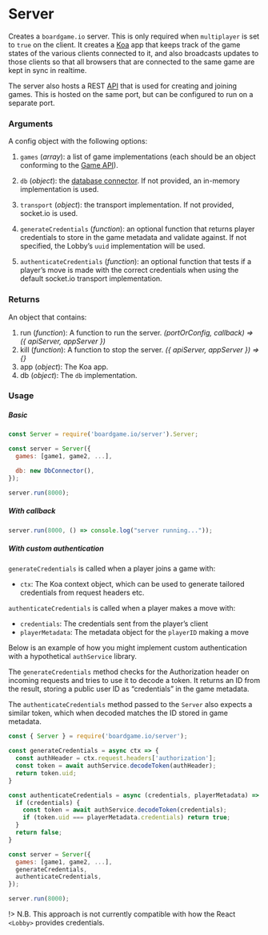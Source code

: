 # Server

Creates a `boardgame.io` server. This is only required when
`multiplayer` is set to `true` on the client. It creates a
[Koa](http://koajs.com/) app that keeps track of the game
states of the various clients connected to it, and also
broadcasts updates to those clients so that all browsers
that are connected to the same game are kept in sync in
realtime.

The server also hosts a REST [API](https://boardgame.io/documentation/#/api/Lobby?id=server-side-api) that is used for creating
and joining games. This is hosted on the same port, but can
be configured to run on a separate port.

### Arguments

A config object with the following options:

1. `games` (_array_): a list of game implementations
   (each should be an object conforming to the [Game API](/api/Game.md)).

2. `db` (_object_): the [database connector](/storage).
   If not provided, an in-memory implementation is used.

3. `transport` (_object_): the transport implementation.
   If not provided, socket.io is used.
   
4. `generateCredentials` (_function_): an optional function that returns player credentials to store in the game metadata and validate against. If not specified, the Lobby’s `uuid` implementation will be used.

5. `authenticateCredentials` (_function_): an optional function that tests if a player’s move is made with the correct credentials when using the default socket.io transport implementation.

### Returns

An object that contains:

1. run (_function_): A function to run the server.
   _(portOrConfig, callback) => ({ apiServer, appServer })_
2. kill (_function_): A function to stop the server.
   _({ apiServer, appServer }) => {}_
3. app (_object_): The Koa app.
4. db (_object_): The `db` implementation.

### Usage

##### Basic

```js
const Server = require('boardgame.io/server').Server;

const server = Server({
  games: [game1, game2, ...],

  db: new DbConnector(),
});

server.run(8000);
```

##### With callback

```js
server.run(8000, () => console.log("server running..."));
```

##### With custom authentication

`generateCredentials` is called when a player joins a game with:

- `ctx`: The Koa context object, which can be used to generate tailored credentials from request headers etc.

`authenticateCredentials` is called when a player makes a move with:

  - `credentials`: The credentials sent from the player’s client
  - `playerMetadata`: The metadata object for the `playerID` making a move

Below is an example of how you might implement custom authentication with a hypothetical `authService` library.

The `generateCredentials` method checks for the Authorization header on incoming requests and tries to use it to decode a token. It returns an ID from the result, storing a public user ID as “credentials” in the game metadata.

The `authenticateCredentials` method passed to the `Server` also expects a similar token, which when decoded matches the ID stored in game metadata.


```js
const { Server } = require('boardgame.io/server');

const generateCredentials = async ctx => {
  const authHeader = ctx.request.headers['authorization'];
  const token = await authService.decodeToken(authHeader);
  return token.uid;
}

const authenticateCredentials = async (credentials, playerMetadata) => {
  if (credentials) {
    const token = await authService.decodeToken(credentials);
    if (token.uid === playerMetadata.credentials) return true;
  }
  return false;
}

const server = Server({
  games: [game1, game2, ...],
  generateCredentials,
  authenticateCredentials,
});

server.run(8000);
```

!> N.B. This approach is not currently compatible with how the React `<Lobby>` provides credentials.
